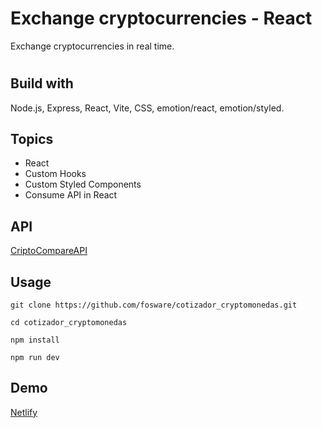 # Exchange cryptocurrencies - React
Exchange cryptocurrencies in real time.
#

## Build with
Node.js, Express, React, Vite, CSS, emotion/react, emotion/styled.

## Topics
- React
- Custom Hooks
- Custom Styled Components
- Consume API in React

## API 
[CriptoCompareAPI](https://cryptocompare.com)

## Usage
```
git clone https://github.com/fosware/cotizador_cryptomonedas.git  

cd cotizador_cryptomonedas

npm install 

npm run dev
```
## Demo

[Netlify](https://magnificent-beijinho-7f8235.netlify.app)